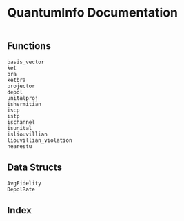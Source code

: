 # QuantumInfo Documentation

```@content
```

## Functions

```@docs
basis_vector
ket
bra
ketbra
projector
depol
unitalproj
ishermitian
iscp
istp
ischannel
isunital
isliouvillian
liouvillian_violation
nearestu
```

## Data Structs

```@docs
AvgFidelity
DepolRate
```

## Index

```@index
```

